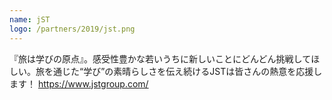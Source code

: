 ```yaml
---
name: jST
logo: /partners/2019/jst.png
---
```


『旅は学びの原点』。感受性豊かな若いうちに新しいことにどんどん挑戦してほしい。旅を通じた“学び”の素晴らしさを伝え続けるJSTは皆さんの熱意を応援します！
https://www.jstgroup.com/
